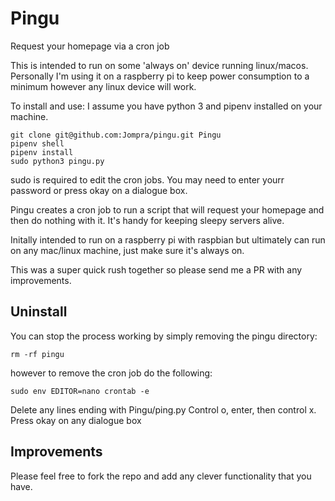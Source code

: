 # Pingu
Request your homepage via a cron job

This is intended to run on some 'always on' device running linux/macos. Personally I'm using it on a raspberry pi to keep power consumption to a minimum however any linux device will work.

To install and use:
I assume you have python 3 and pipenv installed on your machine.

```
git clone git@github.com:Jompra/pingu.git Pingu
pipenv shell
pipenv install
sudo python3 pingu.py
```
sudo is required to edit the cron jobs. You may need to enter yourr password or press okay on a dialogue box.

Pingu creates a cron job to run a script that will request your homepage and then do nothing with it. It's handy for keeping sleepy servers alive.

Initally intended to run on a raspberry pi with raspbian but ultimately can run on any mac/linux machine, just make sure it's always on.

This was a super quick rush together so please send me a PR with any improvements.

## Uninstall
You can stop the process working by simply removing the pingu directory:
```
rm -rf pingu
```

however to remove the cron job do the following:
```
sudo env EDITOR=nano crontab -e
```
Delete any lines ending with Pingu/ping.py
Control o, enter, then control x.
Press okay on any dialogue box

## Improvements

Please feel free to fork the repo and add any clever functionality that you have.